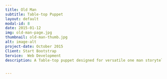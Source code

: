 ```yaml
---
title: Old Man
subtitle: Table-top Puppet
layout: default
modal-id: 8
date: 2015-01-12
img: old-man-page.jpg
thumbnail: old-man-thumb.jpg
alt: image-alt
project-date: October 2015
Client: Start Bootstrap
Service:  Web Development
description: A Table-top puppet designed for versatile one man storytelling


---
```

